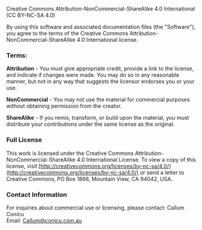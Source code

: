Creative Commons Attribution-NonCommercial-ShareAlike 4.0 International (CC BY-NC-SA 4.0)

By using this software and associated documentation files (the "Software"), you agree to the terms of the Creative Commons Attribution-NonCommercial-ShareAlike 4.0 International license.

### Terms:

**Attribution** - You must give appropriate credit, provide a link to the license, and indicate if changes were made. You may do so in any reasonable manner, but not in any way that suggests the licensor endorses you or your use.

**NonCommercial** - You may not use the material for commercial purposes without obtaining permission from the creator.

**ShareAlike** - If you remix, transform, or build upon the material, you must distribute your contributions under the same license as the original.

### Full License

This work is licensed under the Creative Commons Attribution-NonCommercial-ShareAlike 4.0 International License. To view a copy of this license, visit [http://creativecommons.org/licenses/by-nc-sa/4.0/](http://creativecommons.org/licenses/by-nc-sa/4.0/) or send a letter to Creative Commons, PO Box 1866, Mountain View, CA 94042, USA.

### Contact Information

For inquiries about commercial use or licensing, please contact:
Callum Conicu  
Email: Callum@conicu.com.au
